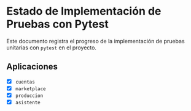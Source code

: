 # Estado de Implementación de Pruebas con Pytest

Este documento registra el progreso de la implementación de pruebas unitarias con `pytest` en el proyecto.

## Aplicaciones

*   [x] `cuentas`
*   [x] `marketplace`
*   [x] `produccion`
*   [x] `asistente`